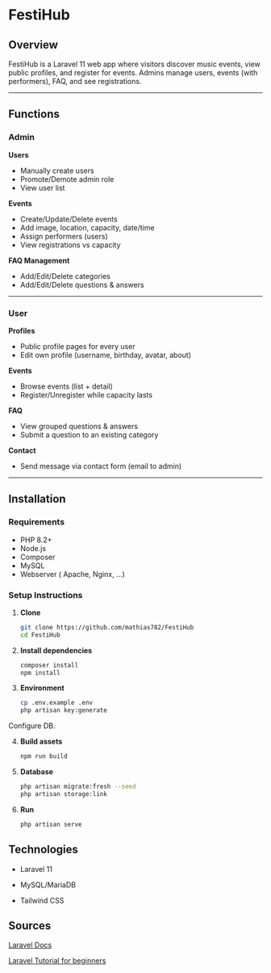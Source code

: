 # FestiHub

## Overview
FestiHub is a Laravel 11 web app where visitors discover music events, view public profiles, and register for events. Admins manage users, events (with performers), FAQ, and see registrations.

---

## Functions

### Admin
**Users**
- Manually create users  
- Promote/Demote admin role  
- View user list

**Events**
- Create/Update/Delete events  
- Add image, location, capacity, date/time  
- Assign performers (users)  
- View registrations vs capacity

**FAQ Management**
- Add/Edit/Delete categories  
- Add/Edit/Delete questions & answers

---

### User
**Profiles**
- Public profile pages for every user  
- Edit own profile (username, birthday, avatar, about)

**Events**
- Browse events (list + detail)  
- Register/Unregister while capacity lasts

**FAQ**
- View grouped questions & answers
- Submit a question to an existing category

**Contact**
- Send message via contact form (email to admin)

---

## Installation

### Requirements
- PHP 8.2+
- Node.js
- Composer
- MySQL
- Webserver ( Apache, Nginx, ...)

### Setup Instructions
1. **Clone**
   ```bash
   git clone https://github.com/mathias782/FestiHub
   cd FestiHub

2. **Install dependencies**
   ```bash
   composer install
   npm install

3. **Environment**
   ```bash
   cp .env.example .env
   php artisan key:generate

Configure DB.

4. **Build assets**
   ```bash
   npm run build

5. **Database**
   ```bash
   php artisan migrate:fresh --seed
   php artisan storage:link

6. **Run**
   ```bash
   php artisan serve

## Technologies

- Laravel 11

- MySQL/MariaDB

- Tailwind CSS

## Sources

[Laravel Docs](https://laravel.com/)

[Laravel Tutorial for beginners](https://www.youtube.com/watch?v=cDEVWbz2PpQ)
